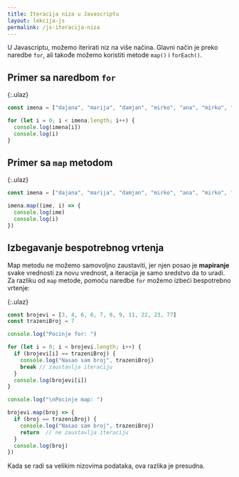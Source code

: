 ```yaml
---
title: Iteracija niza u Javascriptu
layout: lekcija-js
permalink: /js-iteracija-niza
---
```


U Javascriptu, možemo iterirati niz na više načina. Glavni način je preko naredbe `for`, ali takođe možemo koristiti metode `map()` i `forEach()`.

## Primer sa naredbom `for`

{:.ulaz}
```js
const imena = ["dajana", "marija", "damjan", "mirko", "ana", "mirko", "dajana", "milena", "darko"]

for (let i = 0; i < imena.length; i++) {
  console.log(imena[i])
  console.log(i)
}
```

## Primer sa `map` metodom

{:.ulaz}
```js
const imena = ["dajana", "marija", "damjan", "mirko", "ana", "mirko", "dajana", "milena", "darko"]

imena.map((ime, i) => {
  console.log(ime)
  console.log(i)
})
```

## Izbegavanje bespotrebnog vrtenja

Map metodu ne možemo samovoljno zaustaviti, jer njen posao je **mapiranje** svake vrednosti za novu vrednost, a iteracija je samo sredstvo da to uradi. Za razliku od `map` metode, pomoću naredbe `for` možemo izbeći bespotrebno vrtenje:

{:.ulaz}
```js
const brojevi = [3, 4, 6, 6, 7, 8, 9, 11, 22, 23, 77]
const trazeniBroj = 7

console.log("Pocinje for: ")

for (let i = 0; i < brojevi.length; i++) {
  if (brojevi[i] == trazeniBroj) {
    console.log("Nasao sam broj", trazeniBroj)
    break // zaustavlja iteraciju
  }
  console.log(brojevi[i])
}

console.log("\nPocinje map: ")

brojevi.map(broj => {
  if (broj == trazeniBroj) {
    console.log("Nasao sam broj", trazeniBroj)
    return  // ne zaustavlja iteraciju
  }
  console.log(broj)
})
```

Kada se radi sa velikim nizovima podataka, ova razlika je presudna.
